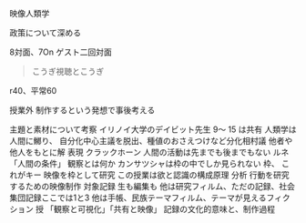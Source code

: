 映像人類学

政策について深める

8対面、7On
ゲスト二回対面

> こうぎ視聴とこうぎ

r40、平常60

授業外
制作するという発想で事後考える

主題と素材について考察
イリノイ大学のデイビット先生
9～ 15 は共有
人類学は人間に鱜り、
自分化中心主議を脱出、種値のおさえつけなど分化相村議
他者や他人をもとに解 表現 クラックホーン
人間の活動は先までも後までもない
ルネ「人間の条件」
観察とは何か
カンサツシャは枠の中でしか見られない
枠、 これがキー 映像を枠として研究
この授業は欲と認識の構成原理
分析 行動を研究するための映像制作
対象記録 生も編集も
他は研究フィルム、ただの記録、社会集団記録ここでは1と3
他は手帳、民族テーマフィルム、テーマが見えるフィクション
授
「観察と可視化」「共有と映像」
記録の文化的意味と、制作過程
